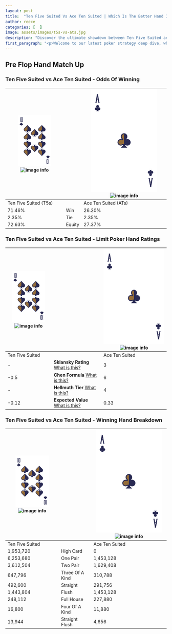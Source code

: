```yaml
---
layout: post
title:  "Ten Five Suited Vs Ace Ten Suited | Which Is The Better Hand In Poker? A Complete Guide"
author: reece
categories: [  ]
image: assets/images/t5s-vs-ats.jpg
description: "Discover the ultimate showdown between Ten Five Suited and Ace Ten Suited in poker! Uncover the odds, strategies, and scenarios where one hand triumphs over the other. Get ready to up your poker game with this thrilling analysis."
first_paragraph: "<p>Welcome to our latest poker strategy deep dive, where we're pitting two distinct hands against each other in a high-stakes showdown: Ten Five Suited vs Ace Ten Suited.</p><p>In the dynamic world of poker, every decision counts, and knowing which hand holds the upper hand is key to your success at the table.</p><p>In this article, we'll dissect these two hands, explore the scenarios where one dominates the other, and equip you with the knowledge to make strategic choices that can tip the odds in your favor.</p><p>Get ready to unravel the intriguing dynamics of these poker hands and elevate your game to new heights.</p>"
---
```




[comment]: # (sp0)

## Pre Flop Hand Match Up

<div class="table hand-ratings" markdown="1"> 



### Ten Five Suited vs Ace Ten Suited - Odds Of Winning


    
| ![image info](assets/images/hand1/T.png) ![image info](assets/images/hand1/5s.png) |  | ![image info](assets/images/hand2/A.png) ![image info](assets/images/hand2/Ts.png) |
| -------- | -------- | -------- |
| Ten Five Suited (T5s) |  | Ace Ten Suited (ATs) |
| 71.46% | Win | 26.20% |
| 2.35% | Tie | 2.35% |
| 72.63% | Equity | 27.37% |




[comment]: # (sp1)



### Ten Five Suited vs Ace Ten Suited - Limit Poker Hand Ratings


    
| ![image info](assets/images/hand1/T.png) ![image info](assets/images/hand1/5s.png) |  | ![image info](assets/images/hand2/A.png) ![image info](assets/images/hand2/Ts.png) |
| -------- | -------- | -------- |
| Ten Five Suited |  | Ace Ten Suited |
| - | **Sklansky Rating** [What is this?](/sklansky-rating-explained) | 3 |
| -0.5 | **Chen Formula** [What is this?](/chen-formula-explained) | 6 |
| - | **Hellmuth Tier** [What is this?](/Hellmuth-tier-explained) | 4 |
| -0.12 | **Expected Value** [What is this?](/expected-value-explained) | 0.33 |




[comment]: # (sp2)



### Ten Five Suited vs Ace Ten Suited - Winning Hand Breakdown


    
| ![image info](assets/images/hand1/T.png) ![image info](assets/images/hand1/5s.png) |  | ![image info](assets/images/hand2/A.png) ![image info](assets/images/hand2/Ts.png) |
| -------- | -------- | -------- |
| Ten Five Suited |  | Ace Ten Suited |
| 1,953,720 | High Card | 0 |
| 6,253,680 | One Pair | 1,453,128 |
| 3,612,504 | Two Pair | 1,629,408 |
| 647,796 | Three Of A Kind | 310,788 |
| 492,600 | Straight | 291,756 |
| 1,443,804 | Flush | 1,453,128 |
| 248,112 | Full House | 227,880 |
| 16,800 | Four Of A Kind | 11,880 |
| 13,944 | Straight Flush | 4,656 |




[comment]: # (sp3)



</div>

[comment]: # (sp4)



[comment]: # (sp5)

